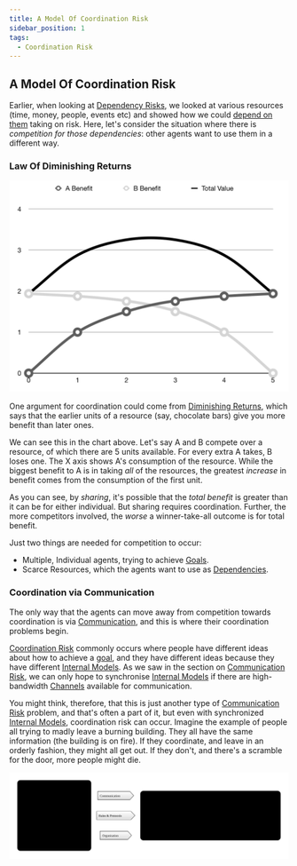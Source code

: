 ```yaml
---
title: A Model Of Coordination Risk
sidebar_position: 1
tags:
  - Coordination Risk
---
```


## A Model Of Coordination Risk

Earlier, when looking at [Dependency Risks](/tags/Dependency-Risks), we looked at various resources (time, money, people, events etc) and showed how we could [depend on them](/tags/Dependency-Risks) taking on risk.  Here, let's consider the situation where there is _competition for those dependencies_:   other agents want to use them in a different way.  

### Law Of Diminishing Returns

![Sharing Resources.  5 units are available, and the X axis shows A's consumption of the resource.  B gets whatever remains.  Total benefit is maximised somewhere in the middle](/img/numbers/sharing.png)

One argument for coordination could come from [Diminishing Returns](https://en.wikipedia.org/wiki/Diminishing_returns), which says that the earlier units of a resource (say, chocolate bars) give you more benefit than later ones.  

We can see this in the chart above.  Let's say A and B compete over a resource, of which there are 5 units available.  For every extra A takes, B loses one.  The X axis shows A's consumption of the resource. While the biggest benefit to A is in taking _all_ of the resources, the greatest _increase_ in benefit comes from the consumption of the first unit. 

As you can see, by _sharing_, it's possible that the _total benefit_ is greater than it can be for either individual.  But sharing requires coordination.  Further, the more competitors involved, the _worse_ a winner-take-all outcome is for total benefit.

Just two things are needed for competition to occur:

 - Multiple, Individual agents, trying to achieve [Goals](/tags/Goal).
 - Scarce Resources, which the agents want to use as [Dependencies](/tags/Dependency-Risk).

### Coordination via Communication

The only way that the agents can move away from competition towards coordination is via [Communication](/tags/Communication-Risk), and this is where their coordination problems begin.  

[Coordination Risk](/tags/Coordination-Risk) commonly occurs where people have different ideas about how to achieve a [goal](/tags/Goal), and they have different ideas because they have different [Internal Models](/tags/Internal-Model).  As we saw in the section on [Communication Risk](/tags/Communication-Risk), we can only hope to synchronise [Internal Models](/tags/Internal-Model) if there are high-bandwidth [Channels](/tags/Channel-Risk) available for communication. 

You might think, therefore, that this is just another type of [Communication Risk](/tags/Communication-Risk) problem, and that's often a part of it, but even with synchronized [Internal Models](/tags/Internal-Model), coordination risk can occur.  Imagine the example of people all trying to madly leave a burning building.  They all have the same information (the building is on fire).  If they coordinate, and leave in an orderly fashion, they might all get out.  If they don't, and there's a scramble for the door, more people might die.

![Coordination Risk - Mitigated by Communication](/img/generated/risks/coordination/coordination-risk.svg)

